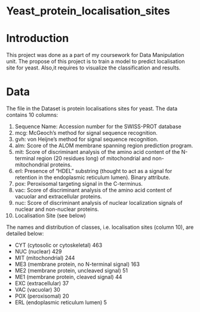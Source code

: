# Yeast_protein_localisation_sites

# Introduction

This project was done as a part of my coursework for Data Manipulation unit. The propose of this project is to train a model to predict localisation site for yeast. Also,it requires to visualize the classification and results.

# Data

The file in the Dataset is protein localisations sites for yeast. The data contains 10 columns:
1. Sequence Name: Accession number for the SWISS-PROT database 
2. mcg: McGeoch’s method for signal sequence recognition. 
3. gvh: von Heijne’s method for signal sequence recognition.
4. alm: Score of the ALOM membrane spanning region prediction program.
5. mit: Score of discriminant analysis of the amino acid content of the N-terminal region (20 residues long) of mitochondrial and non-mitochondrial proteins.
6. erl: Presence of “HDEL” substring (thought to act as a signal for retention in the endoplasmic reticulum lumen). Binary attribute.
7. pox: Peroxisomal targeting signal in the C-terminus.
8. vac: Score of discriminant analysis of the amino acid content of vacuolar and extracellular proteins.
9. nuc: Score of discriminant analysis of nuclear localization signals of nuclear and non-nuclear proteins.
10. Localisation Site (see below)

The names and distribution of classes, i.e. localisation sites (column 10), are detailed below:
 * CYT (cytosolic or cytoskeletal) 463 
 * NUC (nuclear) 429 
 * MIT (mitochondrial) 244 
 * ME3 (membrane protein, no N-terminal signal) 163 
 * ME2 (membrane protein, uncleaved signal) 51 
 * ME1 (membrane protein, cleaved signal) 44 
 * EXC (extracellular) 37 
 * VAC (vacuolar) 30 
 * POX (peroxisomal) 20 
 * ERL (endoplasmic reticulum lumen) 5